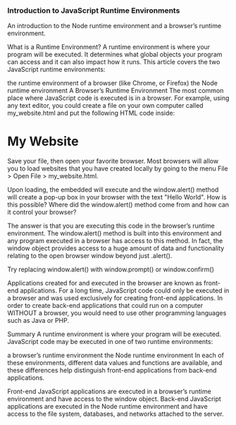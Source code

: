 ### Introduction to JavaScript Runtime Environments
An introduction to the Node runtime environment and a browser’s runtime environment.

What is a Runtime Environment?
A runtime environment is where your program will be executed. It determines what global objects your program can access and it can also impact how it runs. This article covers the two JavaScript runtime environments:

the runtime environment of a browser (like Chrome, or Firefox)
the Node runtime environment
A Browser’s Runtime Environment
The most common place where JavaScript code is executed is in a browser. For example, using any text editor, you could create a file on your own computer called my_website.html and put the following HTML code inside:

<!-- my_website.html -->
<html>
  <body>
    <h1> My Website </h1>
    <script> window.alert('Hello World'); </script>
  </body>
</html>
Save your file, then open your favorite browser. Most browsers will allow you to load websites that you have created locally by going to the menu File > Open File > my_website.html.

Upon loading, the embedded <script></script> will execute and the window.alert() method will create a pop-up box in your browser with the text "Hello World". How is this possible? Where did the window.alert() method come from and how can it control your browser?

The answer is that you are executing this code in the browser’s runtime environment. The window.alert() method is built into this environment and any program executed in a browser has access to this method. In fact, the window object provides access to a huge amount of data and functionality relating to the open browser window beyond just .alert().

Try replacing window.alert() with window.prompt() or window.confirm()

Applications created for and executed in the browser are known as front-end applications. For a long time, JavaScript code could only be executed in a browser and was used exclusively for creating front-end applications. In order to create back-end applications that could run on a computer WITHOUT a browser, you would need to use other programming languages such as Java or PHP.

Summary
A runtime environment is where your program will be executed. JavaScript code may be executed in one of two runtime environments:

a browser’s runtime environment
the Node runtime environment
In each of these environments, different data values and functions are available, and these differences help distinguish front-end applications from back-end applications.

Front-end JavaScript applications are executed in a browser’s runtime environment and have access to the window object.
Back-end JavaScript applications are executed in the Node runtime environment and have access to the file system, databases, and networks attached to the server.
